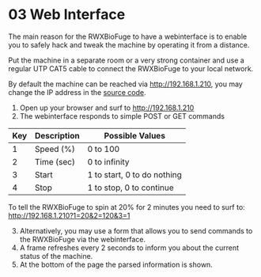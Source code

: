 03 Web Interface
================

The main reason for the RWXBioFuge to have a webinterface is to enable you to safely hack and tweak the machine by operating it from a distance.

Put the machine in a separate room or a very strong container and use a regular UTP CAT5 cable to connect the RWXBioFuge to your local network.

By default the machine can be reached via http://192.168.1.210, you may change the IP address in the [source code][1].

1. Open up your browser and surf to http://192.168.1.210
2. The webinterface responds to simple POST or GET commands

Key  | Description | Possible Values
---- | ----------- | ---------------
1    | Speed (%)   | 0 to 100
2    | Time (sec)  | 0 to infinity
3    | Start       | 1 to start, 0 to do nothing
4    | Stop        | 1 to stop, 0 to continue

To tell the RWXBioFuge to spin at 20% for 2 minutes you need to surf to: http://192.168.1.210?1=20&2=120&3=1

3. Alternatively, you may use a form that allows you to send commands to the RWXBioFuge via the webinterface.
4. A frame refreshes every 2 seconds to inform you about the current status of the machine.
5. At the bottom of the page the parsed information is shown.

[1]:https://github.com/PieterVanBoheemen/RWXBioFuge/blob/master/ArduinoCode/
